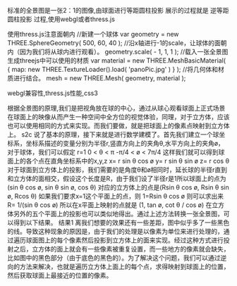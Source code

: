 标准的全景图是一张2：1的图像,由球面进行等距圆柱投影
展示的过程就是 逆等距圆柱投影 过程,使用webgl或者thress.js

使用thress.js注意面朝内
//新建一个球体
var geometry = new THREE.SphereGeometry( 500, 60, 40 );
//沿x轴进行-1的scale，让球体的面朝内（因为我们将从球内进行观看）。
geometry.scale( - 1, 1, 1 );
//载入一张全景图生成threejs中可以使用的材质
var material = new THREE.MeshBasicMaterial( {
    map: new THREE.TextureLoader().load( 'panoPic.jpg' )
} );
//将几何体和材质进行结合。
mesh = new THREE.Mesh( geometry, material );


webgl兼容性,thress.js性能,css3


根据全景图的原理,我们是把视角放在球的中心，通过从球心观看球面上正式场景在球面上的映像从而产生一种空间中全方位的视觉体验，同理，对于立方体，应该也可以使用相同的方式来实现。而我们要做，就是把球面上的像素点映射到立方体上。
s2c
说了基本的原理，接下来就是进行数学建模了。首先我们建立一个球坐标系，坐标系描述的变量分别为半径r,竖直方向上的夹角θ,水平方向上的夹角ø，对于球体，我们可以假定
r=1
0 < θ < π
 -π/4 < ø < 7π/4
这样我们就可以得到球面上的各个点在直角坐标系中的x,y,z
x= r sin θ cos ø
y= r sin θ sin ø
z= r cos θ
对于球面到立方体上的投影，我们需要的是角度θ和ø相同时，延长球的半径r直到和立方体的面相交，假设这个长度是R，由于我们设了半径r是1所以球面上的点为 (sin θ cos ø, sin θ sin ø, cos θ) 对应的立方体上的点是(Rsin θ cos ø, Rsin θ sin ø, Rcos θ)
如果我们要求x=1这个平面上的点，则
1=Rsin θ cos ø
则可以求出来
R= 1/(sin θ cos ø)
所以在x平面上映射的点就是
(1, tan ø, cot θ / cos ø)
在立方体另外的五个平面上的投影也可以类似地得出。通过上述方法转换一张全景图，可以得到以下结果。
结果1
离我们想要的效果还有一些差距，图中似乎多了一些黑色的线。导致这种现象的原因是，由于我们的处理是以像素为单位来进行处理的，通过遍历球面图上的每个像素然后投影到立方体上的面来实现。经过这种方式进行投射之后，立方体的面上就会有一些像素被重复设置，而一些地方的像素就会缺失，比如图中的黑色部分（由于底色的黑色的）。为了解决这个问题，我们可以通过逆向的方法来解决，也就是遍历立方体上面上的每个点，求得映射到球面上的位置，然后获取球面上最接近的位置的像素。
